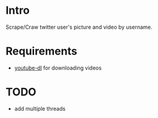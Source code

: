 # Intro

Scrape/Craw twitter user's picture and video by username.

# Requirements

* [youtube-dl](https://github.com/ytdl-org/youtube-dl/) for downloading videos

# TODO

* add multiple threads
